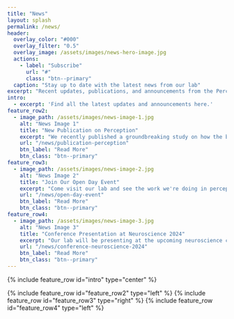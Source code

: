 ```yaml
---
title: "News"
layout: splash
permalink: /news/
header:
  overlay_color: "#000"
  overlay_filter: "0.5"
  overlay_image: /assets/images/news-hero-image.jpg
  actions:
    - label: "Subscribe"
      url: "#"
      class: "btn--primary"
  caption: "Stay up to date with the latest news from our lab"
excerpt: "Recent updates, publications, and announcements from the Perceptual Intelligence Lab."
intro:
  - excerpt: 'Find all the latest updates and announcements here.'
feature_row2:
  - image_path: /assets/images/news-image-1.jpg
    alt: "News Image 1"
    title: "New Publication on Perception"
    excerpt: "We recently published a groundbreaking study on how the brain processes visual information..."
    url: "/news/publication-perception"
    btn_label: "Read More"
    btn_class: "btn--primary"
feature_row3:
  - image_path: /assets/images/news-image-2.jpg
    alt: "News Image 2"
    title: "Join Our Open Day Event"
    excerpt: "Come visit our lab and see the work we're doing in perceptual intelligence..."
    url: "/news/open-day-event"
    btn_label: "Read More"
    btn_class: "btn--primary"
feature_row4:
  - image_path: /assets/images/news-image-3.jpg
    alt: "News Image 3"
    title: "Conference Presentation at Neuroscience 2024"
    excerpt: "Our lab will be presenting at the upcoming neuroscience conference..."
    url: "/news/conference-neuroscience-2024"
    btn_label: "Read More"
    btn_class: "btn--primary"
---
```


{% include feature_row id="intro" type="center" %}

<div class="news-grid">
  {% include feature_row id="feature_row2" type="left" %}
  {% include feature_row id="feature_row3" type="right" %}
  {% include feature_row id="feature_row4" type="left" %}
</div>
